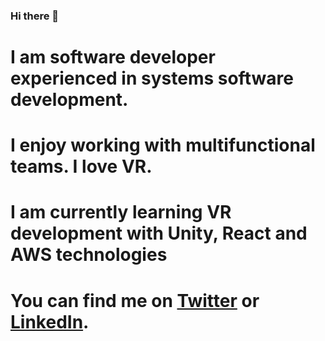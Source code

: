 ### Hi there 👋

# I am software developer experienced in systems software development.
# I enjoy working with multifunctional teams. I love **VR**.
# I am currently learning VR development with Unity, React and AWS technologies 
# You can find me on [Twitter](https://twitter.com/BurakUnaltay) or [LinkedIn](https://www.linkedin.com/in/burakunaltay/).

<!--
**burakunaltay/burakunaltay** is a ✨ _special_ ✨ repository because its `README.md` (this file) appears on your GitHub profile.

Here are some ideas to get you started:

- 🔭 I’m currently working on ...
- 🌱 I’m currently learning ...
- 👯 I’m looking to collaborate on ...
- 🤔 I’m looking for help with ...
- 💬 Ask me about ...
- 📫 How to reach me: ...
- 😄 Pronouns: ...
- ⚡ Fun fact: ...
-->
